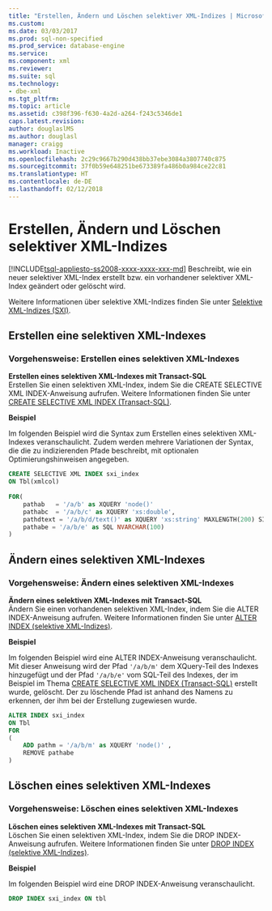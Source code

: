 ```yaml
---
title: "Erstellen, Ändern und Löschen selektiver XML-Indizes | Microsoft-Dokumentation"
ms.custom: 
ms.date: 03/03/2017
ms.prod: sql-non-specified
ms.prod_service: database-engine
ms.service: 
ms.component: xml
ms.reviewer: 
ms.suite: sql
ms.technology:
- dbe-xml
ms.tgt_pltfrm: 
ms.topic: article
ms.assetid: c398f396-f630-4a2d-a264-f243c5346de1
caps.latest.revision: 
author: douglaslMS
ms.author: douglasl
manager: craigg
ms.workload: Inactive
ms.openlocfilehash: 2c29c9667b290d438bb37ebe3084a3807740c875
ms.sourcegitcommit: 37f0b59e648251be673389fa486b0a984ce22c81
ms.translationtype: HT
ms.contentlocale: de-DE
ms.lasthandoff: 02/12/2018
---
```

# <a name="create-alter-and-drop-selective-xml-indexes"></a>Erstellen, Ändern und Löschen selektiver XML-Indizes
[!INCLUDE[tsql-appliesto-ss2008-xxxx-xxxx-xxx-md](../../includes/tsql-appliesto-ss2008-xxxx-xxxx-xxx-md.md)]
Beschreibt, wie ein neuer selektiver XML-Index erstellt bzw. ein vorhandener selektiver XML-Index geändert oder gelöscht wird.  
  
 Weitere Informationen über selektive XML-Indizes finden Sie unter [Selektive XML-Indizes &#40;SXI&#41;](../../relational-databases/xml/selective-xml-indexes-sxi.md).  
  
##  <a name="create"></a> Erstellen eine selektiven XML-Indexes  
  
### <a name="how-to-create-a-selective-xml-index"></a>Vorgehensweise: Erstellen eines selektiven XML-Indexes  
 **Erstellen eines selektiven XML-Indexes mit Transact-SQL**  
 Erstellen Sie einen selektiven XML-Index, indem Sie die CREATE SELECTIVE XML INDEX-Anweisung aufrufen. Weitere Informationen finden Sie unter [CREATE SELECTIVE XML INDEX &#40;Transact-SQL&#41;](../../t-sql/statements/create-selective-xml-index-transact-sql.md).  
  
 **Beispiel**  
  
 Im folgenden Beispiel wird die Syntax zum Erstellen eines selektiven XML-Indexes veranschaulicht. Zudem werden mehrere Variationen der Syntax, die die zu indizierenden Pfade beschreibt, mit optionalen Optimierungshinweisen angegeben.  
  
```sql  
CREATE SELECTIVE XML INDEX sxi_index  
ON Tbl(xmlcol)  
  
FOR(  
    pathab   = '/a/b' as XQUERY 'node()'  
    pathabc  = '/a/b/c' as XQUERY 'xs:double',   
    pathdtext = '/a/b/d/text()' as XQUERY 'xs:string' MAXLENGTH(200) SINGLETON  
    pathabe = '/a/b/e' as SQL NVARCHAR(100)  
)  
```  
  
  
##  <a name="alter"></a> Ändern eines selektiven XML-Indexes  
  
### <a name="how-to-alter-a-selective-xml-index"></a>Vorgehensweise: Ändern eines selektiven XML-Indexes  
 **Ändern eines selektiven XML-Indexes mit Transact-SQL**  
 Ändern Sie einen vorhandenen selektiven XML-Index, indem Sie die ALTER INDEX-Anweisung aufrufen. Weitere Informationen finden Sie unter [ALTER INDEX &#40;selektive XML-Indizes&#41;](../../t-sql/statements/alter-index-selective-xml-indexes.md).  
  
 **Beispiel**  
  
 Im folgenden Beispiel wird eine ALTER INDEX-Anweisung veranschaulicht. Mit dieser Anweisung wird der Pfad `'/a/b/m'` dem XQuery-Teil des Indexes hinzugefügt und der Pfad `'/a/b/e'` vom SQL-Teil des Indexes, der im Beispiel im Thema [CREATE SELECTIVE XML INDEX &#40;Transact-SQL&#41;](../../t-sql/statements/create-selective-xml-index-transact-sql.md) erstellt wurde, gelöscht. Der zu löschende Pfad ist anhand des Namens zu erkennen, der ihm bei der Erstellung zugewiesen wurde.  
  
```sql  
ALTER INDEX sxi_index  
ON Tbl  
FOR   
(  
    ADD pathm = '/a/b/m' as XQUERY 'node()' ,  
    REMOVE pathabe  
)  
```  
  
  
##  <a name="drop"></a> Löschen eines selektiven XML-Indexes  
  
### <a name="how-to-drop-a-selective-xml-index"></a>Vorgehensweise: Löschen eines selektiven XML-Indexes  
 **Löschen eines selektiven XML-Indexes mit Transact-SQL**  
 Löschen Sie einen selektiven XML-Index, indem Sie die DROP INDEX-Anweisung aufrufen. Weitere Informationen finden Sie unter [DROP INDEX &#40;selektive XML-Indizes&#41;](../../t-sql/statements/drop-index-selective-xml-indexes.md).  
  
 **Beispiel**  
  
 Im folgenden Beispiel wird eine DROP INDEX-Anweisung veranschaulicht.  
  
```sql  
DROP INDEX sxi_index ON tbl  
```  
  
  
  
